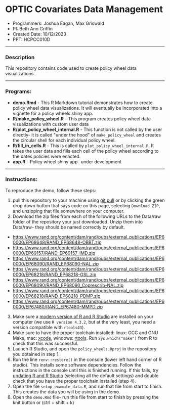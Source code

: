 
# OPTIC Covariates Data Management

* Programmers: Joshua Eagan, Max Griswald
* PI: Beth Ann Griffin
* Created Date: 10/12/2023
* PPT: HCPCC010D

---

### Description

This repository contains code used to create policy wheel data visualizations.

---

### Programs:

* **demo.Rmd** - This R Markdown tutorial demonstrates how to create policy wheel data visualizations. It will eventually be incorporated into a vignette for a policy wheels shiny app.
* **R/make_policy_wheel.R** - This program creates policy wheel data visualizations with custom user data
* **R/plot_policy_wheel_internal.R** - This function is not called by the user directly- it is called "under the hood" of `make_policy_wheel` and creates the circular shell for each individual policy wheel.
* **R/fill_in_cells.R** - This is called by `plot_policy_wheel_internal.R`. It takes the user data and fills each cell of the policy wheel according to the dates policies were enacted.
* **app.R** - Policy wheel shiny app- under development

---

### Instructions:

To reproduce the demo, follow these steps:

1. pull this repository to your machine using [git pull](https://github.com/git-guides/git-pull) or by clicking the green drop down button that says code on this page, selecting `Download ZIP`, and unzipping that file somewhere on your computer.
2. Download the zip files from each of the following URLs to the Data/raw folder of the repository your just downloaded. Unzip them into Data/raw- they should be named correctly by default.

* https://www.rand.org/content/dam/rand/pubs/external_publications/EP60000/EP68648/RAND_EP68648-OBBT.zip
* https://www.rand.org/content/dam/rand/pubs/external_publications/EP60000/EP69157/RAND_EP69157-IMD.zip
* https://www.rand.org/content/dam/rand/pubs/external_publications/EP60000/EP68090/RAND_EP68090-NAL.zip
* https://www.rand.org/content/dam/rand/pubs/external_publications/EP60000/EP68218/RAND_EP68218-GSL.zip
* https://www.rand.org/content/dam/rand/pubs/external_publications/EP60000/EP68090/RAND_EP68090_Coprescrib-NAL.zip
* https://www.rand.org/content/dam/rand/pubs/external_publications/EP60000/EP68218/RAND_EP68218-PDMP.zip
* https://www.rand.org/content/dam/rand/pubs/external_publications/EP60000/EP67480/RAND_EP67480-MMPD.zip

3. Make sure a [modern version of R and R Studio](https://posit.co/download/rstudio-desktop/) are installed on your computer (we use `R version 4.3.2`, but at the very least, you need a version compatible with `rtools43`).
4. Make sure to have the proper toolchain installed: linux: GCC and GNU Make, mac: [xcode](https://developer.apple.com/xcode/resources/), windows: [rtools](https://cran.r-project.org/bin/windows/Rtools/rtools43/files/rtools43-5863-5818.exe). Run `Sys.which("make")` from R to check that this was successful.
5. Launch R Studio, and open the `policy_wheels.Rproj` in the repository you obtained in step 1.
6. Run the line `renv::restore()` in the console (lower left hand corner of R studio). This installs some software dependencies. Follow the instructions in the console until this is finished running. If this fails, try [updating R and R Studio](https://posit.co/download/rstudio-desktop/) (selecting all the default settings) and double check that you have the proper toolchain installed (step 4).
7. Open the file `setup_example_data.R`, and run that file from start to finish. This creates the data you will be using in the demo. 
8. Open the `demo.Rmd` file- run this file from start to finish by pressing the knit button or (ctrl + shift + k)



